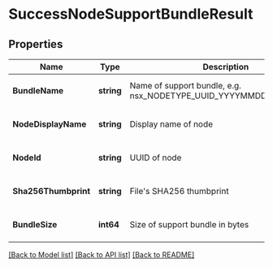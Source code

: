 # SuccessNodeSupportBundleResult

## Properties
Name | Type | Description | Notes
------------ | ------------- | ------------- | -------------
**BundleName** | **string** | Name of support bundle, e.g. nsx_NODETYPE_UUID_YYYYMMDD_HHMMSS.tgz | [optional] [default to null]
**NodeDisplayName** | **string** | Display name of node | [optional] [default to null]
**NodeId** | **string** | UUID of node | [optional] [default to null]
**Sha256Thumbprint** | **string** | File&#x27;s SHA256 thumbprint | [optional] [default to null]
**BundleSize** | **int64** | Size of support bundle in bytes | [optional] [default to null]

[[Back to Model list]](../README.md#documentation-for-models) [[Back to API list]](../README.md#documentation-for-api-endpoints) [[Back to README]](../README.md)

